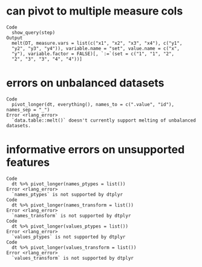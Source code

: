 # can pivot to multiple measure cols

    Code
      show_query(step)
    Output
      melt(DT, measure.vars = list(c("x1", "x2", "x3", "x4"), c("y1", 
      "y2", "y3", "y4")), variable.name = "set", value.name = c("x", 
      "y"), variable.factor = FALSE)[, `:=`(set = c("1", "1", "2", 
      "2", "3", "3", "4", "4"))]

# errors on unbalanced datasets

    Code
      pivot_longer(dt, everything(), names_to = c(".value", "id"), names_sep = "_")
    Error <rlang_error>
      `data.table::melt()` doesn't currently support melting of unbalanced datasets.

# informative errors on unsupported features

    Code
      dt %>% pivot_longer(names_ptypes = list())
    Error <rlang_error>
      `names_ptypes` is not supported by dtplyr
    Code
      dt %>% pivot_longer(names_transform = list())
    Error <rlang_error>
      `names_transform` is not supported by dtplyr
    Code
      dt %>% pivot_longer(values_ptypes = list())
    Error <rlang_error>
      `values_ptypes` is not supported by dtplyr
    Code
      dt %>% pivot_longer(values_transform = list())
    Error <rlang_error>
      `values_transform` is not supported by dtplyr

